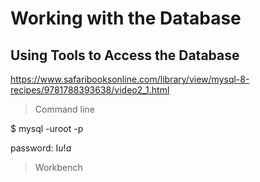 # Working with the Database

## Using Tools to Access the Database

https://www.safaribooksonline.com/library/view/mysql-8-recipes/9781788393638/video2_1.html

> Command line

$ mysql -uroot -p

password: I*u*!*a*

> Workbench
